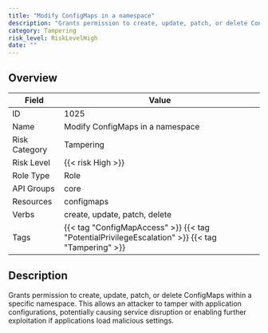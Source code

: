```yaml
---
title: "Modify ConfigMaps in a namespace"
description: "Grants permission to create, update, patch, or delete ConfigMaps within a specific namespace. This allows an attacker to tamper with application configurations, potentially causing service disruption or enabling further exploitation if applications load malicious settings."
category: Tampering
risk_level: RiskLevelHigh
date: ""
---
```


## Overview

| Field         | Value                                                                                            |
| ------------- | ------------------------------------------------------------------------------------------------ |
| ID            | 1025                                                                                             |
| Name          | Modify ConfigMaps in a namespace                                                                 |
| Risk Category | Tampering                                                                                        |
| Risk Level    | {{< risk High >}}                                                                                |
| Role Type     | Role                                                                                             |
| API Groups    | core                                                                                             |
| Resources     | configmaps                                                                                       |
| Verbs         | create, update, patch, delete                                                                    |
| Tags          | {{< tag "ConfigMapAccess" >}} {{< tag "PotentialPrivilegeEscalation" >}} {{< tag "Tampering" >}} |

## Description

Grants permission to create, update, patch, or delete ConfigMaps within a specific namespace. This allows an attacker to tamper with application configurations, potentially causing service disruption or enabling further exploitation if applications load malicious settings.
